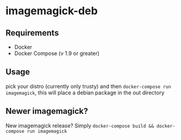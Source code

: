 # imagemagick-deb

## Requirements

* Docker
* Docker Compose (v 1.9 or greater)

## Usage

pick your distro (currently only trusty) and then ```docker-compose run imagemagick```, this will place a debian package in the out directory

## Newer imagemagick?

New imagemagick release? Simply ```docker-compose build && docker-compose run imagemagick```
